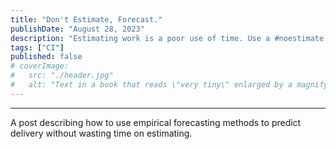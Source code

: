 ```yaml
---
title: "Don't Estimate, Forecast."
publishDate: "August 28, 2023"
description: "Estimating work is a poor use of time. Use a #noestimate forecasting method instead."
tags: ["CI"]
published: false
# coverImage:
#   src: "./header.jpg"
#   alt: "Text in a book that reads \"very tiny\" enlarged by a magnifying glass."
---
```


---

A post describing how to use empirical forecasting methods to predict delivery without wasting time on estimating.
